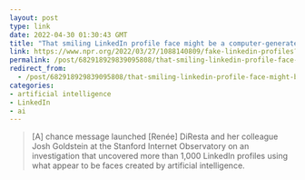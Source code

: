 ```yaml
---
layout: post
type: link
date: 2022-04-30 01:30:43 GMT
title: "That smiling LinkedIn profile face might be a computer-generated fake"
link: https://www.npr.org/2022/03/27/1088140809/fake-linkedin-profiles?campaign_id=158&emc=edit_ot_20220329&instance_id=57035&nl=on-tech-with-shira-ovide&regi_id=83449508&segment_id=86897&te=1&user_id=43ada4acfbfc708c4b4af22b39b774d9
permalink: /post/682918929839095808/that-smiling-linkedin-profile-face-might-be-a
redirect_from: 
  - /post/682918929839095808/that-smiling-linkedin-profile-face-might-be-a
categories:
- artificial intelligence
- LinkedIn
- ai
---
```

<blockquote>[A] chance message launched [Renée] DiResta and her colleague Josh Goldstein at the Stanford Internet Observatory on an investigation that uncovered more than 1,000 LinkedIn profiles using what appear to be faces created by artificial intelligence.</blockquote>

